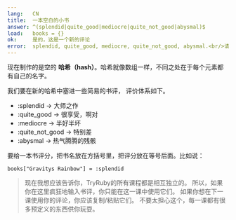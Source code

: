 ```yaml
---
lang:   CN
title:  一本空白的小书
answer: ^(splendid|quite_good|mediocre|quite_not_good|abysmal)$
load:   books = {}
ok:     是的，这是一个新的评论
error:  splendid, quite_good, mediocre, quite_not_good, abysmal.<br/>请使用其中之一。另外，不要忘记冒号。
---
```


现在制作的是空的 __哈希（hash）__。哈希就像数组一样，不同之处在于每个元素都有自己的名字。

我们要在新的哈希中塞进一些简易的书评，
评价体系如下。

- :splendid &rarr; 大师之作
- :quite\_good &rarr; 很享受，啊对
- :mediocre &rarr; 半好半坏
- :quite\_not\_good &rarr; 特别差
- :abysmal &rarr; 热气腾腾的残骸

要给一本书评分，把书名放在方括号里，把评分放在等号后面。比如说：

    books["Gravitys Rainbow"] = :splendid

> 现在我想应该告诉你，TryRuby的所有课程都是相互独立的。
> 所以，如果你在这里疯狂地输入书评，你只能在这一课中使用它们。 
> 如果你想在下一课使用你的评论，你应该复制/粘贴它们。 
> 不要太担心这个，每一课都有很多预定义的东西供你玩耍。